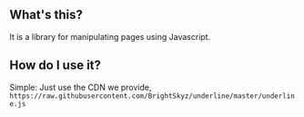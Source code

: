 ## What's this?
It is a library for manipulating pages using Javascript.
## How do I use it?
Simple:
Just use the CDN we provide, ``https://raw.githubusercontent.com/BrightSkyz/underline/master/underline.js``
